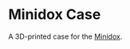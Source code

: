 # Minidox Case

A 3D-printed case for the [Minidox][].

[minidox]: https://geekhack.org/index.php?topic=89951.0
